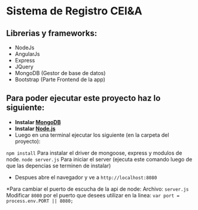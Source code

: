 Sistema de Registro CEI&A
============

## Librerias y frameworks: ##
* NodeJs
* AngularJs
* Express
* JQuery
* MongoDB (Gestor de base de datos)
* Bootstrap (Parte Frontend de la app)

## Para poder ejecutar este proyecto haz lo siguiente: ##
* **Instalar [MongoDB](http://docs.mongodb.org/manual/installation/)**
* **Instalar [Node.js](https://github.com/joyent/node/wiki/Installing-Node.js-via-package-manager)**  
* Luego en una terminal ejecutar los siguiente (en la carpeta del proyecto):

`npm install` Para instalar el driver de mongoose, express y modulos de node.
`node server.js` Para iniciar el server (ejecuta este comando luego de que las depencias se terminen de instalar)

 * Despues abre el navegador y ve a `http://localhost:8080`

 *Para cambiar el puerto de escucha de la api de node:
 Archivo: `server.js` 
 Modificar `8080` por el puerto que desees utilizar en la linea: `var port = process.env.PORT || 8080;`


